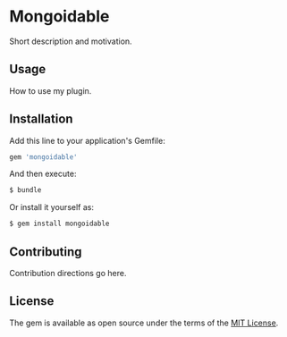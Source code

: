 # Mongoidable
Short description and motivation.

## Usage
How to use my plugin.

## Installation
Add this line to your application's Gemfile:

```ruby
gem 'mongoidable'
```

And then execute:
```bash
$ bundle
```

Or install it yourself as:
```bash
$ gem install mongoidable
```

## Contributing
Contribution directions go here.

## License
The gem is available as open source under the terms of the [MIT License](https://opensource.org/licenses/MIT).
